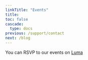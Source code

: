 ```yaml
---
linkTitle: "Events"
title: 
toc: false
cascade:
  type: docs
previous: /support/contact
next: /blog
---
```

You can RSVP to our events on [Luma](https://lu.ma/sdbitcoiners)
